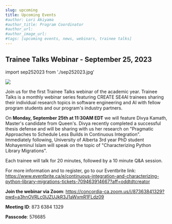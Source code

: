 ```yaml
---
slug: upcoming
title: Upcoming Events
#author: Lori Akiyama
#author_title: Program Coordinator 
#author_url: 
#author_image_url: 
#tags: [upcoming events, news, webinars, trainee talks]
---
```


## Trainee Talks Webinar - September 25, 2023

import sep252023 from './sep252023.jpg'

<p class="sep252023"><img src={sep252023}/></p>

Join us for the first Trainee Talks webinar of the academic year.  Trainee Talks is a monthly webinar series featuring CREATE SE4AI trainees sharing their individual research topics in software engineering and AI with fellow program students and our program's industry partners.

On **Monday, September 25th at 11:30AM EDT** we will feature Divya Kamath, Master's candidate from Queen's. Divya recently completed a successful thesis defense and will be sharing with us her research on "Pragmatic Approaches to Schedule Less Builds in Continuous Integration". Immediately following, University of Alberta 3rd year PhD student Mohayeminul Islam will speak on the topic of "Characterizing Python Library Migrations".

Each trainee will talk for 20 minutes, followed by a 10 minute Q&A session.

For more information and to register, go to our Eventbrite link: 
https://www.eventbrite.ca/e/continuous-integration-and-characterizing-python-library-migrations-tickets-709463914667?aff=oddtdtcreator

**Join the webinar via Zoom**: https://concordia-ca.zoom.us/j/87363841329?pwd=a3hnOVRLc0lJZUJkR3J1aWxmR1FLdz09

**Meeting ID**: 873 6384 1329

**Passcode**: 576685
